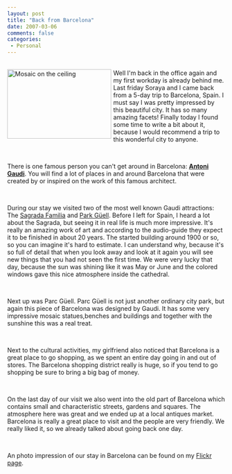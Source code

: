 ```yaml
---
layout: post
title: "Back from Barcelona"
date: 2007-03-06
comments: false
categories:
 - Personal
---
```


<div class='post'>
<p><a href="http://www.flickr.com/photos/reijnj/410555949/" title="Photo Sharing"><br/><img src="http://farm1.static.flickr.com/176/410555949_b8048d390f_m.jpg" alt="Mosaic on the ceiling" style="padding-right: 5px; padding-bottom: 5px;" align="left" border="0" height="160" hspace="0" vspace="0" width="240" /></a>Well I'm back in the office again and my first workday is already behind me. Last friday Soraya and I came back from a 5-day trip to Barcelona, Spain. I must say I was pretty impressed by this beautiful city. It has so many amazing facets! Finally today I found some time to write a bit about it, because I would recommend a trip to this wonderful city to anyone.<br/></p><br/><p>There is one famous person you can't get around in Barcelona: <a href="http://en.wikipedia.org/wiki/Antoni_Gaud%C3%AD"><strong>Antoni Gaudi</strong></a>. You will find a lot of places in and around Barcelona that were created by or inspired on the work of this famous architect.<br/></p><br/><p>During our stay we visited two of the most well known Gaudi attractions: The <a title="Sagrada Familia" target="_blank" href="http://en.wikipedia.org/wiki/Sagrada_Familia">Sagrada Familia</a> and <a title="Park Güell" target="_blank" href="http://en.wikipedia.org/wiki/Parc_Guell">Park Güell</a>. Before I left for Spain, I heard a lot about the Sagrada, but seeing it in real life is much more impressive. It's really an amazing work of art and according to the audio-guide they expect it to be finished in about 20 years. The started building around 1900 or so, so you can imagine it's hard to estimate. I can understand why, because it's so full of detail that when you look away and look at it again you will see new things that you had not seen the first time. We were very lucky that day, because the sun was shining like it was May or June and the colored windows gave this nice atmosphere inside the cathedral.<br/></p><br/><p>Next up was Parc Güell. Parc Güell is not just another ordinary city park, but again this piece of Barcelona was designed by Gaudi. It has some very impressive mosaic statues,benches and buildings and together with the sunshine this was a real treat.<br/></p><br/><p>Next to the cultural activities, my girlfriend also noticed that Barcelona is a great place to go shopping, as we spent an entire day going in and out of stores. The Barcelona shopping district really is huge, so if you tend to go shopping be sure to bring a big bag of money.<br/></p><br/><p>On the last day of our visit we also went into the old part of Barcelona which contains small and characteristic streets, gardens and squares. The atmosphere here was great and we ended up at a local antiques market. Barcelona is really a great place to visit and the people are very friendly. We really liked it, so we already talked about going back one day.<br/></p><br/><p>An photo impression of our stay in Barcelona can be found on my <a title="Barcelona" target="_blank" href="http://www.flickr.com/photos/reijnj/sets/72157594570008370/">Flickr page</a>.<br/><br /><br/></p><br/><br/></div>
